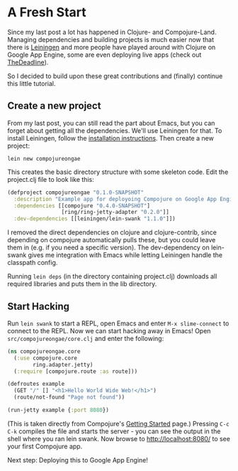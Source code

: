 # A Fresh Start

Since my last post a lot has happened in Clojure- and
Compojure-Land. Managing dependencies and building projects is much
easier now that there is [Leiningen][1] and more people
have played around with Clojure on Google App Engine, some are even
deploying live apps (check out [TheDeadline][2]). 

So I decided to build upon these great contributions and (finally)
continue this little tutorial.

<!--more-->

## Create a new project

From my last post, you can still read the part about Emacs, but you
can forget about getting all the dependencies. We'll use Leiningen for
that. To install Leiningen, follow the [installation instructions][1]. 
Then create a new project:

```shell
lein new compojureongae
```

This creates the basic directory structure with some skeleton
code. Edit the project.clj file to look like this:

```clojure
(defproject compojureongae "0.1.0-SNAPSHOT"
  :description "Example app for deployoing Compojure on Google App Engine"
  :dependencies [[compojure "0.4.0-SNAPSHOT"]
                 [ring/ring-jetty-adapter "0.2.0"]]
  :dev-dependencies [[leiningen/lein-swank "1.1.0"]])
```

I removed the direct dependencies on clojure and clojure-contrib,
since depending on compojure automatically pulls these, but you could
leave them in (e.g. if you need a specific version). The
dev-dependency on lein-swank gives me integration with Emacs while
letting Leiningen handle the classpath config.

Running `lein deps` (in the directory containing project.clj)
downloads all required libraries and puts them in the lib directory.

## Start Hacking

Run `lein swank` to start a REPL, open Emacs and enter 
`M-x slime-connect` to connect to the REPL. Now we can start hacking
away in Emacs! Open `src/compojureongae/core.clj` and enter the
following: 

```clojure
(ns compojureongae.core
  (:use compojure.core
        ring.adapter.jetty)
  (:require [compojure.route :as route]))

(defroutes example
  (GET "/" [] "<h1>Hello World Wide Web!</h1>")
  (route/not-found "Page not found"))

(run-jetty example {:port 8080})
```

(This is taken directly from Compojure's [Getting Started][3] page.)
Pressing `C-c C-k` compiles the file and starts the server - you can
see the output in the shell where you ran lein swank. Now browse to
<http://localhost:8080/> to see your first Compojure app.

Next step: Deploying this to Google App Engine!

[1]: http://github.com/technomancy/leiningen
[2]: http://the-deadline.appspot.com/
[3]: http://weavejester.github.com/compojure/docs/getting-started.html

